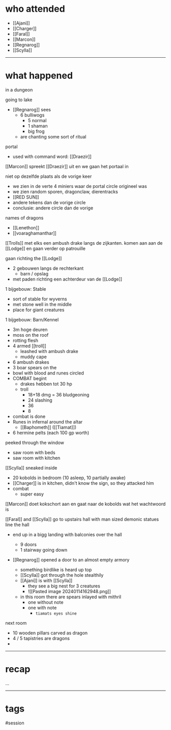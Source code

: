 # who attended

- [[Ajani]]
- [[Charger]]
- [[Faral]]
- [[Marcon]]
- [[Regnarog]]
- [[Scylla]]

---
# what happened

in a dungeon

going to lake
- [[Regnarog]] sees
	- 6 bulliwogs
		- 5 normal
		- 1 shaman
		- big frog
	- are chanting some sort of ritual

portal
- used with command word: [[Draezir]]

[[Marcon]] spreekt [[Draezir]] uit en we gaan het portaal in

niet op dezelfde plaats als de vorige keer
- we zien in de verte 4 miniers waar de portal circle origineel was
- we zien random sporen, dragonclaw, dierentracks
- [[RED SUN]]
- andere tekens dan de vorige circle
- conclusie: andere circle dan de vorige

names of dragons
- [[Lenethon]]
- [[voaraghamanthar]]

[[Trolls]] met elks een ambush drake langs de zijkanten. komen aan aan de [[Lodge]] en gaan verder op patrouille 

gaan richting the [[Lodge]]
- 2 gebouwen langs de rechterkant
	- barn / opslag
- met paden richting een achterdeur van de [[Lodge]]

1 bijgebouw: Stable
- sort of stable for wyverns
- met stone well in the middle
- place for giant creatures

1 bijgebouw: Barn/Kennel
- 3m hoge deuren
- moss on the roof
- rotting flesh
- 4 armed [[troll]]
	- leashed with ambush drake
	- muddy cape
- 6 ambush drakes
- 3 boar spears on the 
- bowl with blood and runes circled 
- COMBAT begint
	- drakes hebben tot 30 hp
	- troll
		- 18+18 dmg = 36 bludgeoning
		- 24 slashing
		- 36
		- 8
- combat is done
- Runes in infernal around the altar
	- [[Baphometh]]
([[Tiamat]])
- 6 hermine pelts (each 100 gp worth)

peeked through the window
- saw room with beds
- saw room with kitchen

[[Scylla]] sneaked inside 
- 20 kobolds in bedroom (10 asleep, 10 partially awake)
- [[Charger]] is in kitchen, didn't know the sign, so they attacked him
- combat
	-  super easy


[[Marcon]] doet kokschort aan en gaat naar de kobolds wat het wachtwoord is

[[Faral]] and [[Scylla]] go to upstairs hall with man sized demonic statues line the hall
- end up in a bigg landing with balconies over the hall 
	- 9 doors
	- 1 stairway going down

- [[Regnarog]] opened a door to an almost empty armory
	- something birdlike is heard up top
	- [[Scylla]] got through the hole stealthily
	- [[Ajani]] is with [[Scylla]]
		- they see a big nest for 3 creatures
		- ![[Pasted image 20240114162948.png]]
	- in this room there are spears inlayed with mithril
		- one without note
		- one with note
			- `tiamats eyes shine`

next room
- 10 wooden pillars carved as dragon
- 4 / 5 tapistries are dragons
- 




---
# recap

...

---
# tags

#session